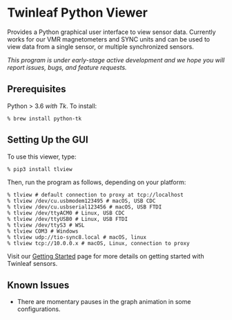 # Twinleaf Python Viewer

Provides a Python graphical user interface to view sensor data. Currently works for our VMR magnetometers and SYNC units and can be used to view data from a single sensor, or multiple synchronized sensors. 

*This program is under early-stage active development and we hope you will report issues, bugs, and feature requests.*

## Prerequisites

Python > 3.6 *with Tk*. To install:

    % brew install python-tk

## Setting Up the GUI

To use this viewer, type:

    % pip3 install tlview

Then, run the program as follows, depending on your platform:

    % tlview # default connection to proxy at tcp://localhost
    % tlview /dev/cu.usbmodem123495 # macOS, USB CDC
    % tlview /dev/cu.usbserial123456 # macOS, USB FTDI
    % tlview /dev/ttyACM0 # Linux, USB CDC
    % tlview /dev/ttyUSB0 # Linux, USB FTDI
    % tlview /dev/ttyS3 # WSL
    % tlview COM3 # Windows
    % tlview udp://tio-sync8.local # macOS, linux
    % tlview tcp://10.0.0.x # macOS, Linux, connection to proxy

Visit our [Getting Started](https://twinleaf.com/start/) page for more details on getting started with Twinleaf sensors.

## Known Issues

- There are momentary pauses in the graph animation in some configurations.

